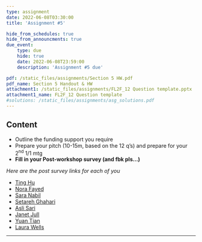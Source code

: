 ```yaml
---
type: assignment
date: 2022-06-08T03:30:00
title: 'Assignment #5'

hide_from_schedules: true
hide_from_announcments: true
due_event:
    type: due
    hide: true
    date: 2022-06-08T23:59:00
    description: 'Assignment #5 due'

pdf: /static_files/assignments/Section 5 HW.pdf
pdf_name: Section 5 Handout & HW
attachment1: /static_files/assignments/FL2F_12 Question template.pptx
attachment1_name: FL2F_12 Question template
#solutions: /static_files/assignments/asg_solutions.pdf
---
```

## Content
- Outline the funding support you require
- Prepare your pitch (10-15m, based on the 12 q’s) and prepare for your 2<sup>nd</sup>  1/1 mtg
- **Fill in your Post-workshop survey (and fbk pls…)**

*Here are the post survey links for each of you*

* [Ting Hu](https://docs.google.com/forms/d/e/1FAIpQLScV4OgUJBgGBsUblxbvTWQrzdgZ2ZOoPeQFVS1hJmbWClLG-A/viewform?usp=pp_url&entry.1293145514=Ting%20Hu&entry.345308928=1&entry.888363358=2&entry.934047=4&entry.372875466=1&entry.2005884768=4&entry.403592147=3&entry.1879579192=2&entry.1263446590=4&entry.1998690236=4&entry.933103120=2)
* [Nora Fayed](https://docs.google.com/forms/d/e/1FAIpQLScV4OgUJBgGBsUblxbvTWQrzdgZ2ZOoPeQFVS1hJmbWClLG-A/viewform?usp=pp_url&entry.1293145514=Nora%20Fayed&entry.345308928=4&entry.888363358=2&entry.934047=4&entry.372875466=3&entry.2005884768=5&entry.403592147=4&entry.1879579192=4&entry.1263446590=4&entry.1998690236=2&entry.933103120=5)
* [Sara Nabil](https://docs.google.com/forms/d/e/1FAIpQLScV4OgUJBgGBsUblxbvTWQrzdgZ2ZOoPeQFVS1hJmbWClLG-A/viewform?usp=pp_url&entry.1293145514=Sara%20Nabil&entry.345308928=1&entry.888363358=1&entry.934047=4&entry.372875466=2&entry.2005884768=2&entry.403592147=3&entry.1879579192=3&entry.1263446590=1&entry.1998690236=1&entry.933103120=2)
* [Setareh Ghahari](https://docs.google.com/forms/d/e/1FAIpQLScV4OgUJBgGBsUblxbvTWQrzdgZ2ZOoPeQFVS1hJmbWClLG-A/viewform?usp=pp_url&entry.1293145514=Setareh%20Ghahari&entry.345308928=3&entry.888363358=2&entry.934047=3&entry.372875466=4&entry.2005884768=4&entry.403592147=4&entry.1879579192=3&entry.1263446590=5&entry.1998690236=4&entry.933103120=2)
* [Asli Sari](https://docs.google.com/forms/d/e/1FAIpQLScV4OgUJBgGBsUblxbvTWQrzdgZ2ZOoPeQFVS1hJmbWClLG-A/viewform?usp=pp_url&entry.1293145514=Asli%20Sari&entry.345308928=2&entry.888363358=3&entry.934047=5&entry.372875466=3&entry.2005884768=4&entry.403592147=2&entry.1879579192=2&entry.1263446590=4&entry.1998690236=3&entry.933103120=3)
* [Janet Jull](https://docs.google.com/forms/d/e/1FAIpQLScV4OgUJBgGBsUblxbvTWQrzdgZ2ZOoPeQFVS1hJmbWClLG-A/viewform?usp=pp_url&entry.1293145514=Janet%20Jull&entry.345308928=2&entry.888363358=4&entry.934047=5&entry.372875466=2&entry.2005884768=4&entry.403592147=4&entry.1879579192=3&entry.1263446590=5&entry.1998690236=4&entry.933103120=5)
* [Yuan Tian](https://docs.google.com/forms/d/e/1FAIpQLScV4OgUJBgGBsUblxbvTWQrzdgZ2ZOoPeQFVS1hJmbWClLG-A/viewform?usp=pp_url&entry.1293145514=Yuan%20Tian&entry.345308928=2&entry.888363358=2&entry.934047=3&entry.372875466=3&entry.2005884768=4&entry.403592147=4&entry.1879579192=2&entry.1263446590=3&entry.1998690236=3&entry.933103120=3)
* [Laura Wells](https://docs.google.com/forms/d/e/1FAIpQLScV4OgUJBgGBsUblxbvTWQrzdgZ2ZOoPeQFVS1hJmbWClLG-A/viewform?usp=pp_url&entry.1293145514=Laura%20Wells&entry.345308928=3&entry.888363358=3&entry.934047=4&entry.372875466=3&entry.2005884768=5&entry.403592147=4&entry.1879579192=2&entry.1263446590=4&entry.1998690236=4&entry.933103120=3)


---
